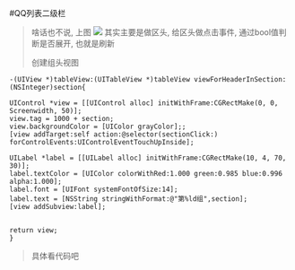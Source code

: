 #QQ列表二级栏
>啥话也不说, 上图
>![](https://github.com/zhaoweizheng/QQListDemo/qqList.gif )
>其实主要是做区头, 给区头做点击事件, 通过bool值判断是否展开, 也就是刷新
>
>
>创建组头视图
   
    -(UIView *)tableView:(UITableView *)tableView viewForHeaderInSection:(NSInteger)section{
     
    UIControl *view = [[UIControl alloc] initWithFrame:CGRectMake(0, 0, Screenwidth, 50)];
    view.tag = 1000 + section;
    view.backgroundColor = [UIColor grayColor];;
    [view addTarget:self action:@selector(sectionClick:) forControlEvents:UIControlEventTouchUpInside];
    
    UILabel *label = [[UILabel alloc] initWithFrame:CGRectMake(10, 4, 70, 30)];
    label.textColor = [UIColor colorWithRed:1.000 green:0.985 blue:0.996 alpha:1.000];
    label.font = [UIFont systemFontOfSize:14];
    label.text = [NSString stringWithFormat:@"第%ld组",section];
    [view addSubview:label];
    
    
    return view;    
	}
	
>具体看代码吧
